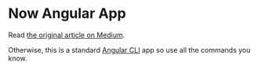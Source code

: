 # Now Angular App

Read [the original article on Medium](https://medium.com/bratislava-angular/now-2-0-and-angular-single-page-apps-fa55a797c300).

Otherwise, this is a standard [Angular CLI](https://cli.angular.io/) app so use all the commands you know.

